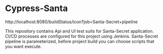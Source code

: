 # Cypress-Santa
http://localhost:8080/buildStatus/icon?job=Santa-Secret+pipeline

This repository contains Api and UI test suits for Santa-Secret application. CI/CD processes are configured for this project using Jenkins. Santa-Secret pipeline is parameterized, before project build you can choose scripts that you want execute.  
